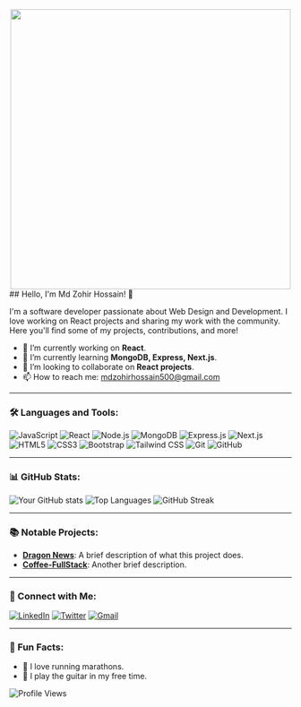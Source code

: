 
<div align="center">
  <img height="500" src="https://i.ibb.co.com/p6dvnD47/Zohir.png"  />
</div>
## Hello, I'm Md Zohir Hossain! 👋

I'm a software developer passionate about Web Design and Development. I love working on React projects and sharing my work with the community. Here you'll find some of my projects, contributions, and more!

- 🔭 I’m currently working on **React**.
- 🌱 I’m currently learning **MongoDB, Express, Next.js**.
- 👯 I’m looking to collaborate on **React projects**.
- 📫 How to reach me: [mdzohirhossain500@gmail.com](mailto:mdzohirhossain500@gmail.com)

---

### 🛠 Languages and Tools:

![JavaScript](https://img.shields.io/badge/-JavaScript-black?style=flat-square&logo=javascript)
![React](https://img.shields.io/badge/-React-black?style=flat-square&logo=react)
![Node.js](https://img.shields.io/badge/-Node.js-black?style=flat-square&logo=node.js)
![MongoDB](https://img.shields.io/badge/-MongoDB-black?style=flat-square&logo=mongodb)
![Express.js](https://img.shields.io/badge/-Express.js-black?style=flat-square&logo=express)
![Next.js](https://img.shields.io/badge/-Next.js-black?style=flat-square&logo=next.js)
![HTML5](https://img.shields.io/badge/-HTML5-black?style=flat-square&logo=html5)
![CSS3](https://img.shields.io/badge/-CSS3-black?style=flat-square&logo=css3)
![Bootstrap](https://img.shields.io/badge/-Bootstrap-black?style=flat-square&logo=bootstrap)
![Tailwind CSS](https://img.shields.io/badge/-Tailwind%20CSS-black?style=flat-square&logo=tailwind-css)
![Git](https://img.shields.io/badge/-Git-black?style=flat-square&logo=git)
![GitHub](https://img.shields.io/badge/-GitHub-black?style=flat-square&logo=github)

---

### 📊 GitHub Stats:

![Your GitHub stats](https://github-readme-stats.vercel.app/api?username=zohir26&show_icons=true&theme=dark)
![Top Languages](https://github-readme-stats.vercel.app/api/top-langs/?username=zohir26&layout=compact&theme=dark)
![GitHub Streak](https://github-readme-streak-stats.herokuapp.com/?user=zohir26&theme=dark&cache_bust=1234)

---

### 📚 Notable Projects:

- [**Dragon News**](https://github.com/zohir26/dragon_news): A brief description of what this project does.
- [**Coffee-FullStack**](https://github.com/zohir26/coffee-fullstack): Another brief description.

---

### 🔗 Connect with Me:

[![LinkedIn](https://img.shields.io/badge/-LinkedIn-blue?style=flat-square&logo=linkedin)](https://www.linkedin.com/in/md-zohir-hossain-018b641b2/)
[![Twitter](https://img.shields.io/badge/-Twitter-blue?style=flat-square&logo=twitter)](https://x.com/500JahirRaihan)
[![Gmail](https://img.shields.io/badge/-Gmail-red?style=flat-square&logo=gmail)](mailto:mdzohirhossain500@gmail.com)

---

### 🎉 Fun Facts:

- 🏃 I love running marathons.
- 🎸 I play the guitar in my free time.

![Profile Views](https://komarev.com/ghpvc/?username=zohir26&style=flat-square&color=blue)
